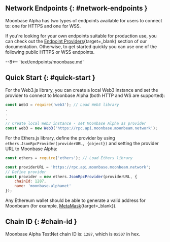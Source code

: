 ## Network Endpoints {: #network-endpoints }

Moonbase Alpha has two types of endpoints available for users to connect to: one for HTTPS and one for WSS.

If you're looking for your own endpoints suitable for production use, you can check out the [Endpoint Providers](/builders/get-started/endpoints/#endpoint-providers){target=_blank} section of our documentation. Otherwise, to get started quickly you can use one of the following public HTTPS or WSS endpoints.

--8<-- 'text/endpoints/moonbase.md'

## Quick Start {: #quick-start } 

For the Web3.js library, you can create a local Web3 instance and set the provider to connect to Moonbase Alpha (both HTTP and WS are supported):

```js
const Web3 = require('web3'); // Load Web3 library
.
.
.
// Create local Web3 instance - set Moonbase Alpha as provider
const web3 = new Web3('https://rpc.api.moonbase.moonbeam.network'); 
```
For the Ethers.js library, define the provider by using `ethers.JsonRpcProvider(providerURL, {object})` and setting the provider URL to Moonbase Alpha:

```js
const ethers = require('ethers'); // Load Ethers library

const providerURL = 'https://rpc.api.moonbase.moonbeam.network';
// Define provider
const provider = new ethers.JsonRpcProvider(providerURL, {
    chainId: 1287,
    name: 'moonbase-alphanet'
});
```

Any Ethereum wallet should be able to generate a valid address for Moonbeam (for example, [MetaMask](https://metamask.io/){target=_blank}).

## Chain ID {: #chain-id } 

Moonbase Alpha TestNet chain ID is: `1287`, which is `0x507` in hex.
